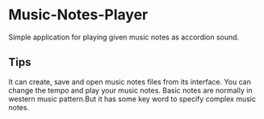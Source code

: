 # Music-Notes-Player
Simple application for playing given music notes as accordion sound.



## Tips

  It can create, save and open music notes files from its interface. You can change the tempo and play your music notes.
  Basic notes are normally in western music pattern.But it has some key word to specify complex music notes. 
